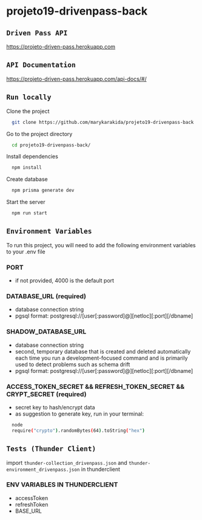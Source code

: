 # projeto19-drivenpass-back

## `Driven Pass API`
https://projeto-driven-pass.herokuapp.com

## `API Documentation`
https://projeto-driven-pass.herokuapp.com/api-docs/#/

## `Run locally`

Clone the project
```bash
  git clone https://github.com/marykarakida/projeto19-drivenpass-back
```

Go to the project directory

```bash
  cd projeto19-drivenpass-back/
```

Install dependencies

```bash
  npm install
```

Create database

```bash
  npm prisma generate dev
```

Start the server

```bash
  npm run start
```

## `Environment Variables`

To run this project, you will need to add the following environment variables to your .env file
### PORT
- if not provided, 4000 is the default port
### DATABASE_URL (required)
- database connection string
- pgsql format: postgresql://[user[:password]@][netloc][:port][/dbname]
### SHADOW_DATABASE_URL 
- database connection string
- second, temporary database that is created and deleted automatically each time you run a development-focused command and is primarily used to detect problems such as schema drift
- pgsql format: postgresql://[user[:password]@][netloc][:port][/dbname]
### ACCESS_TOKEN_SECRET && REFRESH_TOKEN_SECRET && CRYPT_SECRET (required)
- secret key to hash/encrypt data
- as suggestion to generate key, run in your terminal:
```bash
  node 
  require("crypto").randomBytes(64).toString("hex")
```

## `Tests (Thunder Client)`
import `thunder-collection_drivenpass.json` and `thunder-environment_drivenpass.json` in thunderclient

### ENV VARIABLES IN THUNDERCLIENT
- accessToken
- refreshToken
- BASE_URL
